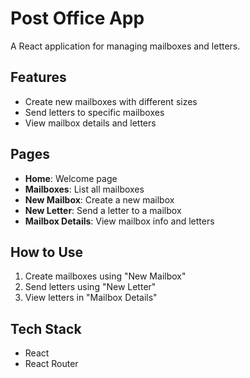 # Post Office App

A React application for managing mailboxes and letters.

## Features

- Create new mailboxes with different sizes
- Send letters to specific mailboxes
- View mailbox details and letters

## Pages

- **Home**: Welcome page
- **Mailboxes**: List all mailboxes
- **New Mailbox**: Create a new mailbox
- **New Letter**: Send a letter to a mailbox
- **Mailbox Details**: View mailbox info and letters

## How to Use

1. Create mailboxes using "New Mailbox"
2. Send letters using "New Letter"
3. View letters in "Mailbox Details"

## Tech Stack

- React
- React Router